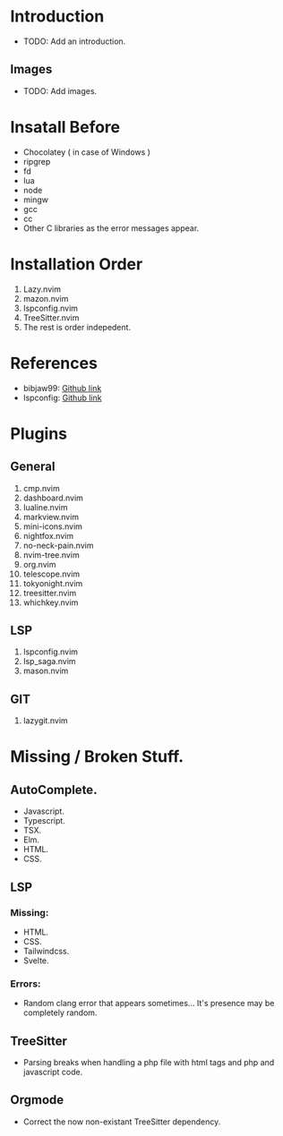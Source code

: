 # Introduction
+ TODO: Add an introduction.
## Images
+ TODO: Add images.


# Insatall Before

+ Chocolatey ( in case of Windows )
+ ripgrep
+ fd
+ lua
+ node
+ mingw
+ gcc
+ cc
+ Other C libraries as the error messages appear.


# Installation Order

1. Lazy.nvim
2. mazon.nvim
3. lspconfig.nvim
4. TreeSitter.nvim
5. The rest is order indepedent.


# References

+ bibjaw99: [Github link](https://github.com/bibjaw99/workstation/tree/master/.config/nvim)
+ lspconfig: [Github link](https://github.com/neovim/nvim-lspconfig)


# Plugins

## General

1. cmp.nvim
2. dashboard.nvim
3. lualine.nvim
4. markview.nvim
5. mini-icons.nvim
6. nightfox.nvim
7. no-neck-pain.nvim
8. nvim-tree.nvim
9. org.nvim
10. telescope.nvim
11. tokyonight.nvim
12. treesitter.nvim
13. whichkey.nvim

## LSP

1. lspconfig.nvim
2. lsp_saga.nvim
3. mason.nvim

## GIT

1. lazygit.nvim

# Missing / Broken Stuff.

## AutoComplete.

+ Javascript.
+ Typescript.
+ TSX.
+ Elm.
+ HTML.
+ CSS.

## LSP

### Missing:

+ HTML.
+ CSS.
+ Tailwindcss.
+ Svelte.

### Errors:

+ Random clang error that appears sometimes... It's presence may be completely random.

## TreeSitter

+ Parsing breaks when handling a php file with html tags and php and javascript code.

## Orgmode

+ Correct the now non-existant TreeSitter dependency.

